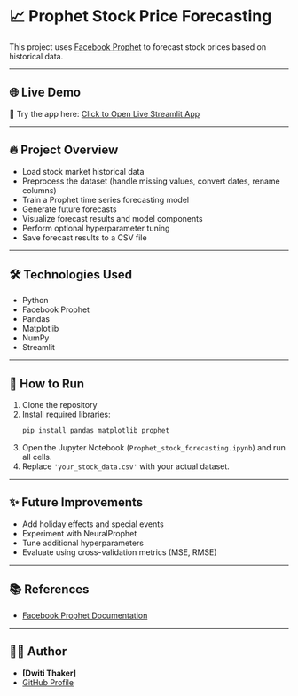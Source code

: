 
# 📈 Prophet Stock Price Forecasting

This project uses [Facebook Prophet](https://facebook.github.io/prophet/) to forecast stock prices based on historical data.

---

## 🌐 Live Demo

🎯 Try the app here: [Click to Open Live Streamlit App](https://prophetstockapp.streamlit.app/)

---

## 🔥 Project Overview

- Load stock market historical data
- Preprocess the dataset (handle missing values, convert dates, rename columns)
- Train a Prophet time series forecasting model
- Generate future forecasts
- Visualize forecast results and model components
- Perform optional hyperparameter tuning
- Save forecast results to a CSV file

---

## 🛠️ Technologies Used

- Python
- Facebook Prophet
- Pandas
- Matplotlib
- NumPy
- Streamlit

---

## 🚀 How to Run

1. Clone the repository
2. Install required libraries:
    ```bash
    pip install pandas matplotlib prophet
    ```
3. Open the Jupyter Notebook (`Prophet_stock_forecasting.ipynb`) and run all cells.
4. Replace `'your_stock_data.csv'` with your actual dataset.

---

## ✨ Future Improvements

- Add holiday effects and special events
- Experiment with NeuralProphet
- Tune additional hyperparameters
- Evaluate using cross-validation metrics (MSE, RMSE)

---

## 📚 References

- [Facebook Prophet Documentation](https://facebook.github.io/prophet/docs/quick_start.html)

---

## 👨‍💻 Author

- **[Dwiti Thaker]**
- [GitHub Profile](https://github.com/DwitiThaker) 

